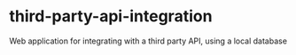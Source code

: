 # third-party-api-integration
Web application for integrating with a third party API, using a local database
